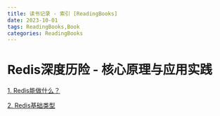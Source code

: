 ```yaml
---
title: 读书记录 - 索引 [ReadingBooks]
date: 2023-10-01
tags: ReadingBooks,Book
categories: ReadingBooks
---
```


# Redis深度历险 - 核心原理与应用实践
[1. Redis能做什么？](redis_deep_adventure/1.frist.md)

[2. Redis基础类型](redis_deep_adventure/2.basic_data_type.md)

